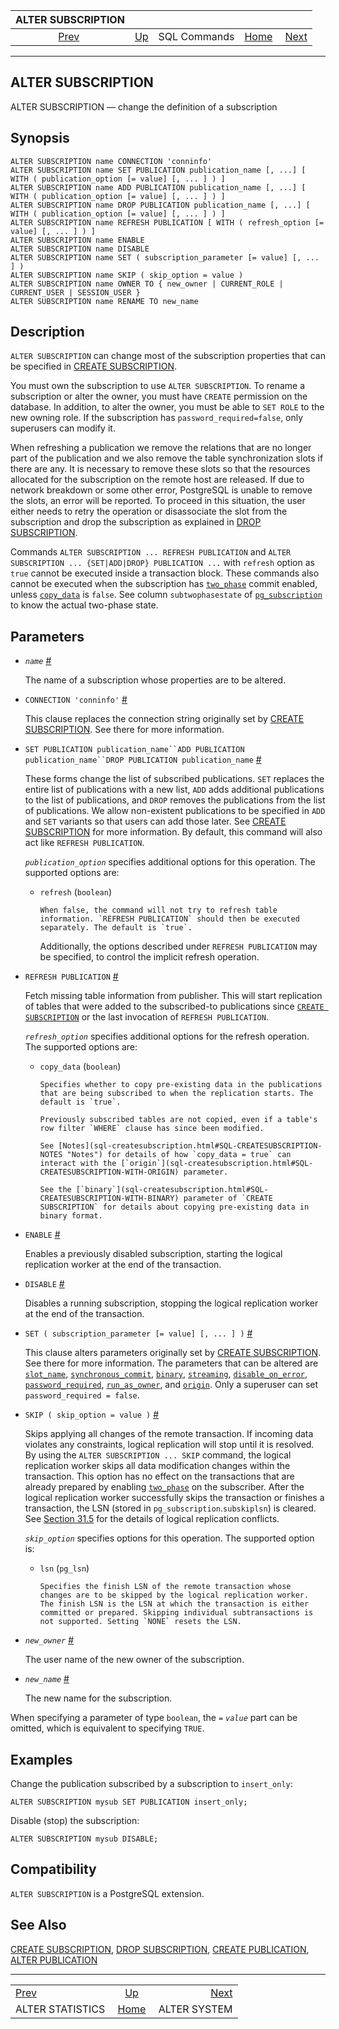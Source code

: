 <!--?xml version="1.0" encoding="UTF-8" standalone="no"?-->

|                  ALTER SUBSCRIPTION                  |                                        |              |                                                       |                                              |
| :--------------------------------------------------: | :------------------------------------- | :----------: | ----------------------------------------------------: | -------------------------------------------: |
| [Prev](sql-alterstatistics.html "ALTER STATISTICS")  | [Up](sql-commands.html "SQL Commands") | SQL Commands | [Home](index.html "PostgreSQL 17devel Documentation") |  [Next](sql-altersystem.html "ALTER SYSTEM") |

***

## ALTER SUBSCRIPTION

ALTER SUBSCRIPTION — change the definition of a subscription

## Synopsis

    ALTER SUBSCRIPTION name CONNECTION 'conninfo'
    ALTER SUBSCRIPTION name SET PUBLICATION publication_name [, ...] [ WITH ( publication_option [= value] [, ... ] ) ]
    ALTER SUBSCRIPTION name ADD PUBLICATION publication_name [, ...] [ WITH ( publication_option [= value] [, ... ] ) ]
    ALTER SUBSCRIPTION name DROP PUBLICATION publication_name [, ...] [ WITH ( publication_option [= value] [, ... ] ) ]
    ALTER SUBSCRIPTION name REFRESH PUBLICATION [ WITH ( refresh_option [= value] [, ... ] ) ]
    ALTER SUBSCRIPTION name ENABLE
    ALTER SUBSCRIPTION name DISABLE
    ALTER SUBSCRIPTION name SET ( subscription_parameter [= value] [, ... ] )
    ALTER SUBSCRIPTION name SKIP ( skip_option = value )
    ALTER SUBSCRIPTION name OWNER TO { new_owner | CURRENT_ROLE | CURRENT_USER | SESSION_USER }
    ALTER SUBSCRIPTION name RENAME TO new_name

## Description

`ALTER SUBSCRIPTION` can change most of the subscription properties that can be specified in [CREATE SUBSCRIPTION](sql-createsubscription.html "CREATE SUBSCRIPTION").

You must own the subscription to use `ALTER SUBSCRIPTION`. To rename a subscription or alter the owner, you must have `CREATE` permission on the database. In addition, to alter the owner, you must be able to `SET ROLE` to the new owning role. If the subscription has `password_required=false`, only superusers can modify it.

When refreshing a publication we remove the relations that are no longer part of the publication and we also remove the table synchronization slots if there are any. It is necessary to remove these slots so that the resources allocated for the subscription on the remote host are released. If due to network breakdown or some other error, PostgreSQL is unable to remove the slots, an error will be reported. To proceed in this situation, the user either needs to retry the operation or disassociate the slot from the subscription and drop the subscription as explained in [DROP SUBSCRIPTION](sql-dropsubscription.html "DROP SUBSCRIPTION").

Commands `ALTER SUBSCRIPTION ... REFRESH PUBLICATION` and `ALTER SUBSCRIPTION ... {SET|ADD|DROP} PUBLICATION ...` with `refresh` option as `true` cannot be executed inside a transaction block. These commands also cannot be executed when the subscription has [`two_phase`](sql-createsubscription.html#SQL-CREATESUBSCRIPTION-WITH-TWO-PHASE) commit enabled, unless [`copy_data`](sql-createsubscription.html#SQL-CREATESUBSCRIPTION-WITH-COPY-DATA) is `false`. See column `subtwophasestate` of [`pg_subscription`](catalog-pg-subscription.html "53.54. pg_subscription") to know the actual two-phase state.

## Parameters

* *`name`* [#](#SQL-ALTERSUBSCRIPTION-PARAMS-NAME)

    The name of a subscription whose properties are to be altered.

* `CONNECTION 'conninfo'` [#](#SQL-ALTERSUBSCRIPTION-PARAMS-CONNECTION)

    This clause replaces the connection string originally set by [CREATE SUBSCRIPTION](sql-createsubscription.html "CREATE SUBSCRIPTION"). See there for more information.

* `SET PUBLICATION publication_name``ADD PUBLICATION publication_name``DROP PUBLICATION publication_name` [#](#SQL-ALTERSUBSCRIPTION-PARAMS-SETADDDROP-PUBLICATION)

    These forms change the list of subscribed publications. `SET` replaces the entire list of publications with a new list, `ADD` adds additional publications to the list of publications, and `DROP` removes the publications from the list of publications. We allow non-existent publications to be specified in `ADD` and `SET` variants so that users can add those later. See [CREATE SUBSCRIPTION](sql-createsubscription.html "CREATE SUBSCRIPTION") for more information. By default, this command will also act like `REFRESH PUBLICATION`.

    *`publication_option`* specifies additional options for this operation. The supported options are:

  * `refresh` (`boolean`)

        When false, the command will not try to refresh table information. `REFRESH PUBLICATION` should then be executed separately. The default is `true`.

    Additionally, the options described under `REFRESH PUBLICATION` may be specified, to control the implicit refresh operation.

* `REFRESH PUBLICATION` [#](#SQL-ALTERSUBSCRIPTION-PARAMS-REFRESH-PUBLICATION)

    Fetch missing table information from publisher. This will start replication of tables that were added to the subscribed-to publications since [`CREATE SUBSCRIPTION`](sql-createsubscription.html "CREATE SUBSCRIPTION") or the last invocation of `REFRESH PUBLICATION`.

    *`refresh_option`* specifies additional options for the refresh operation. The supported options are:

  * `copy_data` (`boolean`)

        Specifies whether to copy pre-existing data in the publications that are being subscribed to when the replication starts. The default is `true`.

        Previously subscribed tables are not copied, even if a table's row filter `WHERE` clause has since been modified.

        See [Notes](sql-createsubscription.html#SQL-CREATESUBSCRIPTION-NOTES "Notes") for details of how `copy_data = true` can interact with the [`origin`](sql-createsubscription.html#SQL-CREATESUBSCRIPTION-WITH-ORIGIN) parameter.

        See the [`binary`](sql-createsubscription.html#SQL-CREATESUBSCRIPTION-WITH-BINARY) parameter of `CREATE SUBSCRIPTION` for details about copying pre-existing data in binary format.

* `ENABLE` [#](#SQL-ALTERSUBSCRIPTION-PARAMS-ENABLE)

    Enables a previously disabled subscription, starting the logical replication worker at the end of the transaction.

* `DISABLE` [#](#SQL-ALTERSUBSCRIPTION-PARAMS-DISABLE)

    Disables a running subscription, stopping the logical replication worker at the end of the transaction.

* `SET ( subscription_parameter [= value] [, ... ] )` [#](#SQL-ALTERSUBSCRIPTION-PARAMS-SET)

    This clause alters parameters originally set by [CREATE SUBSCRIPTION](sql-createsubscription.html "CREATE SUBSCRIPTION"). See there for more information. The parameters that can be altered are [`slot_name`](sql-createsubscription.html#SQL-CREATESUBSCRIPTION-WITH-SLOT-NAME), [`synchronous_commit`](sql-createsubscription.html#SQL-CREATESUBSCRIPTION-WITH-SYNCHRONOUS-COMMIT), [`binary`](sql-createsubscription.html#SQL-CREATESUBSCRIPTION-WITH-BINARY), [`streaming`](sql-createsubscription.html#SQL-CREATESUBSCRIPTION-WITH-STREAMING), [`disable_on_error`](sql-createsubscription.html#SQL-CREATESUBSCRIPTION-WITH-DISABLE-ON-ERROR), [`password_required`](sql-createsubscription.html#SQL-CREATESUBSCRIPTION-WITH-PASSWORD-REQUIRED), [`run_as_owner`](sql-createsubscription.html#SQL-CREATESUBSCRIPTION-WITH-RUN-AS-OWNER), and [`origin`](sql-createsubscription.html#SQL-CREATESUBSCRIPTION-WITH-ORIGIN). Only a superuser can set `password_required = false`.

* `SKIP ( skip_option = value )` [#](#SQL-ALTERSUBSCRIPTION-PARAMS-SKIP)

    Skips applying all changes of the remote transaction. If incoming data violates any constraints, logical replication will stop until it is resolved. By using the `ALTER SUBSCRIPTION ... SKIP` command, the logical replication worker skips all data modification changes within the transaction. This option has no effect on the transactions that are already prepared by enabling [`two_phase`](sql-createsubscription.html#SQL-CREATESUBSCRIPTION-WITH-TWO-PHASE) on the subscriber. After the logical replication worker successfully skips the transaction or finishes a transaction, the LSN (stored in `pg_subscription`.`subskiplsn`) is cleared. See [Section 31.5](logical-replication-conflicts.html "31.5. Conflicts") for the details of logical replication conflicts.

    *`skip_option`* specifies options for this operation. The supported option is:

  * `lsn` (`pg_lsn`)

        Specifies the finish LSN of the remote transaction whose changes are to be skipped by the logical replication worker. The finish LSN is the LSN at which the transaction is either committed or prepared. Skipping individual subtransactions is not supported. Setting `NONE` resets the LSN.

* *`new_owner`* [#](#SQL-ALTERSUBSCRIPTION-PARAMS-NEW-OWNER)

    The user name of the new owner of the subscription.

* *`new_name`* [#](#SQL-ALTERSUBSCRIPTION-PARAMS-NEW-NAME)

    The new name for the subscription.

When specifying a parameter of type `boolean`, the `=` *`value`* part can be omitted, which is equivalent to specifying `TRUE`.

## Examples

Change the publication subscribed by a subscription to `insert_only`:

    ALTER SUBSCRIPTION mysub SET PUBLICATION insert_only;

Disable (stop) the subscription:

    ALTER SUBSCRIPTION mysub DISABLE;

## Compatibility

`ALTER SUBSCRIPTION` is a PostgreSQL extension.

## See Also

[CREATE SUBSCRIPTION](sql-createsubscription.html "CREATE SUBSCRIPTION"), [DROP SUBSCRIPTION](sql-dropsubscription.html "DROP SUBSCRIPTION"), [CREATE PUBLICATION](sql-createpublication.html "CREATE PUBLICATION"), [ALTER PUBLICATION](sql-alterpublication.html "ALTER PUBLICATION")

***

|                                                      |                                                       |                                              |
| :--------------------------------------------------- | :---------------------------------------------------: | -------------------------------------------: |
| [Prev](sql-alterstatistics.html "ALTER STATISTICS")  |         [Up](sql-commands.html "SQL Commands")        |  [Next](sql-altersystem.html "ALTER SYSTEM") |
| ALTER STATISTICS                                     | [Home](index.html "PostgreSQL 17devel Documentation") |                                 ALTER SYSTEM |
